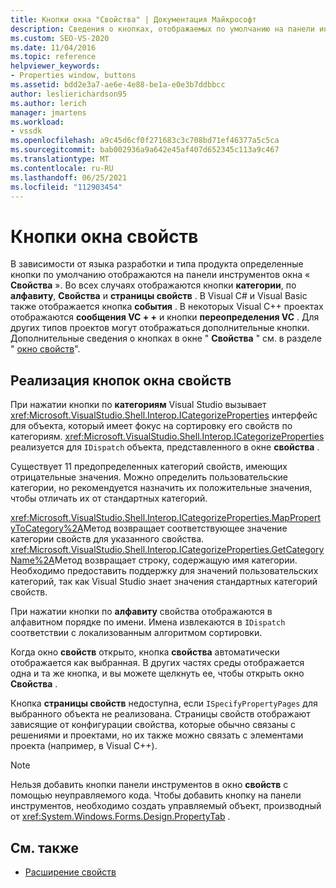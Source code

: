 ```yaml
---
title: Кнопки окна "Свойства" | Документация Майкрософт
description: Сведения о кнопках, отображаемых по умолчанию на панели инструментов для окно свойств и о реализации кнопок.
ms.custom: SEO-VS-2020
ms.date: 11/04/2016
ms.topic: reference
helpviewer_keywords:
- Properties window, buttons
ms.assetid: bdd2e3a7-ae6e-4e88-be1a-e0e3b7ddbbcc
author: leslierichardson95
ms.author: lerich
manager: jmartens
ms.workload:
- vssdk
ms.openlocfilehash: a9c45d6cf0f271683c3c708bd71ef46377a5c5ca
ms.sourcegitcommit: bab002936a9a642e45af407d652345c113a9c467
ms.translationtype: MT
ms.contentlocale: ru-RU
ms.lasthandoff: 06/25/2021
ms.locfileid: "112903454"
---
```

# <a name="properties-window-buttons"></a>Кнопки окна свойств
В зависимости от языка разработки и типа продукта определенные кнопки по умолчанию отображаются на панели инструментов окна « **Свойства** ». Во всех случаях отображаются кнопки **категории**, по **алфавиту**, **Свойства** и **страницы свойств** . В Visual C# и Visual Basic также отображается кнопка **события** . В некоторых Visual C++ проектах отображаются **сообщения VC + +** и кнопки **переопределения VC** . Для других типов проектов могут отображаться дополнительные кнопки. Дополнительные сведения о кнопках в окне " **Свойства** " см. в разделе " [окно свойств](../../ide/reference/properties-window.md)".

## <a name="implementation-of-properties-window-buttons"></a>Реализация кнопок окна свойств
 При нажатии кнопки по **категориям** Visual Studio вызывает <xref:Microsoft.VisualStudio.Shell.Interop.ICategorizeProperties> интерфейс для объекта, который имеет фокус на сортировку его свойств по категориям. <xref:Microsoft.VisualStudio.Shell.Interop.ICategorizeProperties> реализуется для `IDispatch` объекта, представленного в окне **свойства** .

 Существует 11 предопределенных категорий свойств, имеющих отрицательные значения. Можно определить пользовательские категории, но рекомендуется назначить их положительные значения, чтобы отличать их от стандартных категорий.

 <xref:Microsoft.VisualStudio.Shell.Interop.ICategorizeProperties.MapPropertyToCategory%2A>Метод возвращает соответствующее значение категории свойств для указанного свойства. <xref:Microsoft.VisualStudio.Shell.Interop.ICategorizeProperties.GetCategoryName%2A>Метод возвращает строку, содержащую имя категории. Необходимо предоставить поддержку для значений пользовательских категорий, так как Visual Studio знает значения стандартных категорий свойств.

 При нажатии кнопки по **алфавиту** свойства отображаются в алфавитном порядке по имени. Имена извлекаются в `IDispatch` соответствии с локализованным алгоритмом сортировки.

 Когда окно **свойств** открыто, кнопка **свойства** автоматически отображается как выбранная. В других частях среды отображается одна и та же кнопка, и вы можете щелкнуть ее, чтобы открыть окно **Свойства** .

 Кнопка **страницы свойств** недоступна, если `ISpecifyPropertyPages` для выбранного объекта не реализована. Страницы свойств отображают зависящие от конфигурации свойства, которые обычно связаны с решениями и проектами, но их также можно связать с элементами проекта (например, в Visual C++).

> [!NOTE]
> Нельзя добавить кнопки панели инструментов в окно **свойств** с помощью неуправляемого кода. Чтобы добавить кнопку на панели инструментов, необходимо создать управляемый объект, производный от <xref:System.Windows.Forms.Design.PropertyTab> .

## <a name="see-also"></a>См. также
- [Расширение свойств](../../extensibility/internals/extending-properties.md)
